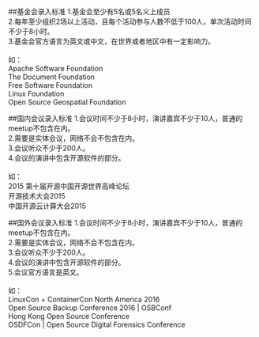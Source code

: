 ##基金会录入标准
1.基金会至少有5名或5名义上成员<br>
2.每年至少组织2场以上活动，且每个活动参与人数不低于100人，单次活动时间不少于8小时。<br>
3.基金会官方语言为英文或中文，在世界或者地区中有一定影响力。<br>
<br>
如：<br>
Apache Software Foundation<br>
The Document Foundation<br>
Free Software Foundation<br>
Linux Foundation<br>
Open Source Geospatial Foundation<br>

##国内会议录入标准
1.会议时间不少于8小时，演讲嘉宾不少于10人，普通的meetup不包含在内。<br>
2.需要是实体会议，网络不会不包含在内。<br>
3.会议听众不少于200人。<br>
4.会议的演讲中包含开源软件的部分。<br>
<br>
如：<br>
2015 第十届开源中国开源世界高峰论坛<br>
开源技术大会2015<br>
中国开源云计算大会2015<br>

##国外会议录入标准
1.会议时间不少于8小时，演讲嘉宾不少于10人，普通的meetup不包含在内。<br>
2.需要是实体会议，网络不会不包含在内。<br>
3.会议听众不少于200人。<br>
4.会议的演讲中包含开源软件的部分。<br>
5.会议官方语言是英文。<br>
<br>
如：<br>
LinuxCon + ContainerCon North America 2016<br>
Open Source Backup Conference 2016 | OSBConf<br>
Hong Kong Open Source Conference<br>
OSDFCon | Open Source Digital Forensics Conference<br>

